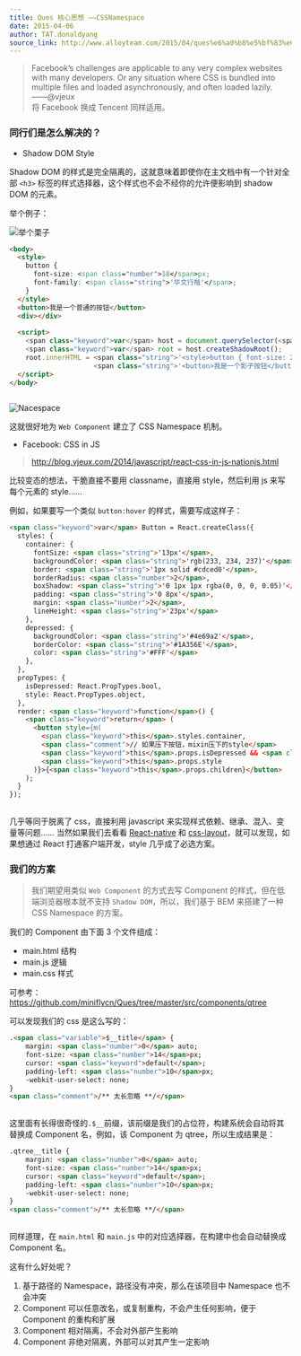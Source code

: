```yaml
---
title: Ques 核心思想 ——CSSNamespace
date: 2015-04-06
author: TAT.donaldyang
source_link: http://www.alloyteam.com/2015/04/ques%e6%a0%b8%e5%bf%83%e6%80%9d%e6%83%b3-cssnamespace/
---
```


<!-- {% raw %} - for jekyll -->

> Facebook’s challenges are applicable to any very complex websites with many developers. Or any situation where CSS is bundled into multiple files and loaded asynchronously, and often loaded lazily.  
> ——@vjeux  
> 将 Facebook 换成 Tencent 同样适用。

### 同行们是怎么解决的？

-   Shadow DOM Style

Shadow DOM 的样式是完全隔离的，这就意味着即使你在主文档中有一个针对全部 `<h3>` 标签的样式选择器，这个样式也不会不经你的允许便影响到 shadow DOM 的元素。

举个例子：

![举个栗子](http://7tszky.com1.z0.glb.clouddn.com/Fst7pnZpcfxtdFcqOCQw6aWM2iMZ)

```html
<body>  
  <style>
    button {
      font-size: <span class="number">18</span>px;
      font-family: <span class="string">'华文行楷'</span>;
    }
  </style>
  <button>我是一个普通的按钮</button>
  <div></div>
 
  <script>
    <span class="keyword">var</span> host = document.querySelector(<span class="string">'div'</span>);
    <span class="keyword">var</span> root = host.createShadowRoot();
    root.innerHTML = <span class="string">'<style>button { font-size: 24px; color: blue; } </style>'</span> +
                     <span class="string">'<button>我是一个影子按钮</button>'</span>
  </script>
</body>
 
```

![Nacespace](http://7tszky.com1.z0.glb.clouddn.com/FhqVEOXTsoXNd8r7OgbIPZjsVOAl)

这就很好地为 `Web Component` 建立了 CSS Namespace 机制。

-   Facebook: CSS in JS

> <http://blog.vjeux.com/2014/javascript/react-css-in-js-nationjs.html>

比较变态的想法，干脆直接不要用 classname，直接用 style，然后利用 js 来写每个元素的 style……

例如，如果要写一个类似 `button:hover` 的样式，需要写成这样子：

```html
<span class="keyword">var</span> Button = React.createClass({
  styles: {
    container: {
      fontSize: <span class="string">'13px'</span>,
      backgroundColor: <span class="string">'rgb(233, 234, 237)'</span>,
      border: <span class="string">'1px solid #cdced0'</span>,
      borderRadius: <span class="number">2</span>,
      boxShadow: <span class="string">'0 1px 1px rgba(0, 0, 0, 0.05)'</span>,
      padding: <span class="string">'0 8px'</span>,
      margin: <span class="number">2</span>,
      lineHeight: <span class="string">'23px'</span>
    },
    depressed: {
      backgroundColor: <span class="string">'#4e69a2'</span>,
      borderColor: <span class="string">'#1A356E'</span>,
      color: <span class="string">'#FFF'</span>
    },
  },
  propTypes: {
    isDepressed: React.PropTypes.bool,
    style: React.PropTypes.object,
  },
  render: <span class="keyword">function</span>() {
    <span class="keyword">return</span> (
      <button style={m(
        <span class="keyword">this</span>.styles.container,
        <span class="comment">// 如果压下按钮，mixin压下的style</span>
        <span class="keyword">this</span>.props.isDepressed && <span class="keyword">this</span>.styles.depressed,
        <span class="keyword">this</span>.props.style
      )}>{<span class="keyword">this</span>.props.children}</button>
    );
  }
});
 
```

几乎等同于脱离了 css，直接利用 javascript 来实现样式依赖、继承、混入、变量等问题…… 当然如果我们去看看 [React-native](https://github.com/facebook/react-native) 和 [css-layout](https://github.com/facebook/css-layout)，就可以发现，如果想通过 React 打通客户端开发，style 几乎成了必选方案。

### 我们的方案

> 我们期望用类似 `Web Component` 的方式去写 Component 的样式，但在低端浏览器根本就不支持 `Shadow DOM`，所以，我们基于 BEM 来搭建了一种 CSS Namespace 的方案。

我们的 Component 由下面 3 个文件组成：

-   main.html 结构
-   main.js 逻辑
-   main.css 样式

可参考：<https://github.com/miniflycn/Ques/tree/master/src/components/qtree>

可以发现我们的 css 是这么写的：

```html
.<span class="variable">$__title</span> {
    margin: <span class="number">0</span> auto;
    font-size: <span class="number">14</span>px;
    cursor: <span class="keyword">default</span>;
    padding-left: <span class="number">10</span>px;
    -webkit-user-select: none;
}
<span class="comment">/** 太长忽略 **/</span>
 
```

这里面有长得很奇怪的`.$__`前缀，该前缀是我们的占位符，构建系统会自动将其替换成 Component 名，例如，该 Component 为 qtree，所以生成结果是：

```html
.qtree__title {
    margin: <span class="number">0</span> auto;
    font-size: <span class="number">14</span>px;
    cursor: <span class="keyword">default</span>;
    padding-left: <span class="number">10</span>px;
    -webkit-user-select: none;
}
<span class="comment">/** 太长忽略 **/</span>
 
```

同样道理，在 `main.html` 和 `main.js` 中的对应选择器，在构建中也会自动替换成 Component 名。

这有什么好处呢？

1.  基于路径的 Namespace，路径没有冲突，那么在该项目中 Namespace 也不会冲突
2.  Component 可以任意改名，或复制重构，不会产生任何影响，便于 Component 的重构和扩展
3.  Component 相对隔离，不会对外部产生影响
4.  Component 非绝对隔离，外部可以对其产生一定影响


<!-- {% endraw %} - for jekyll -->